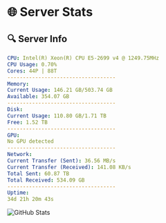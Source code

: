 # 🌐 Server Stats
## 🔍 Server Info
```yaml
CPU: Intel(R) Xeon(R) CPU E5-2699 v4 @ 1249.75MHz
CPU Usage: 0.70%
Cores: 44P | 88T
-----------------------------------
Memory:
Current Usage: 146.21 GB/503.74 GB
Available: 354.07 GB
-----------------------------------
Disk:
Current Usage: 110.80 GB/1.71 TB
Free: 1.52 TB
-----------------------------------
GPU:
No GPU detected
-----------------------------------
Network:
Current Transfer (Sent): 36.56 MB/s
Current Transfer (Received): 141.08 KB/s
Total Sent: 60.87 TB
Total Received: 534.09 GB
-----------------------------------
Uptime:
34d 21h 20m 43s
```
![GitHub Stats](https://img.shields.io/badge/Updated-2025-04-11_18:43:32-blue)